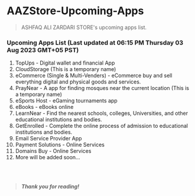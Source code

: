 # AAZStore-Upcoming-Apps
> ASHFAQ ALI ZARDARI STORE's upcoming apps list.

### Upcoming Apps List (Last updated at 06:15 PM Thursday 03 Aug 2023 GMT+05 PST)

  
1. TopUps - Digital wallet and financial App
1. CloudStorage (This is a temporary name)
1. eCommerce (Single & Multi-Venders) - eCommerce buy and sell everything digital and physical goods and services. 
1. PrayNear - A app for finding mosques near the current location (This is a temporary name)
1. eSports Host - eGaming tournaments app
1. eBooks - eBooks online
1. LearnNear - Find the nearest schools, colleges, Universities, and other educational institutions and bodies.
1. GetEnrolled - Complete the online process of admission to educational institutions and bodies.
1. Email Service Provider App
1. Payment Solutions - Online Services
1. Domains Buy - Online Services
1. More will be added soon...  
  
<br>
<br>
   
> **_Thank you for reading!_**
